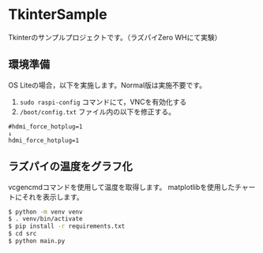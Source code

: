 # TkinterSample
Tkinterのサンプルプロジェクトです。（ラズパイZero WHにて実験）

## 環境準備
OS Liteの場合，以下を実施します。Normal版は実施不要です。<br>
1. `sudo raspi-config` コマンドにて，VNCを有効化する
1. `/boot/config.txt` ファイル内の以下を修正する。
```
#hdmi_force_hotplug=1
↓
hdmi_force_hotplug=1
```

## ラズパイの温度をグラフ化
vcgencmdコマンドを使用して温度を取得します。
matplotlibを使用したチャートにそれを表示します。

```sh
$ python -m venv venv
$ . venv/bin/activate
$ pip install -r requirements.txt
$ cd src
$ python main.py
```